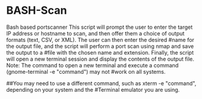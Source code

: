 # BASH-Scan
Bash based portscanner 
This script will prompt the user to enter the target IP address or hostname to scan, 
and then offer them a choice of output formats (text, CSV, or XML). The user can then enter the desired #name for the output file, and the script will perform a port scan using nmap and save the output to a #file with the chosen name and extension. 
Finally, the script will open a new terminal session and display the contents of the output file.
Note: The command to open a new terminal and execute a command (gnome-terminal -e "command") may not #work on all systems. 

##You may need to use a different command, such as xterm -e "command", depending on your system and the #Terminal emulator you are using.
